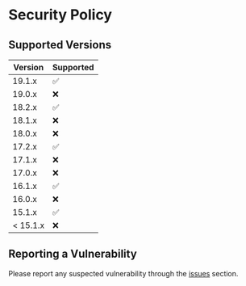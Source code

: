 # Security Policy

## Supported Versions

| Version  | Supported          |
| -------- | ------------------ |
| 19.1.x   | :white_check_mark: |
| 19.0.x   | :x:                |
| 18.2.x   | :white_check_mark: |
| 18.1.x   | :x:                |
| 18.0.x   | :x:                |
| 17.2.x   | :white_check_mark: |
| 17.1.x   | :x:                |
| 17.0.x   | :x:                |
| 16.1.x   | :white_check_mark: |
| 16.0.x   | :x:                |
| 15.1.x   | :white_check_mark: |
| < 15.1.x | :x:                |

## Reporting a Vulnerability

Please report any suspected vulnerability through the [issues](../../issues) section.

